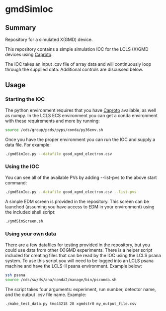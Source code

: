 # gmdSimIoc
## Summary
Repository for a simulated X(GMD) device.

This repository contains a simple simulation IOC for the LCLS (X)GMD devices using [Caproto](https://github.com/caproto/caproto). 

The IOC takes an input .csv file of array data and will continuously loop through the supplied data. Additional controls are discussed below.

## Usage
### Starting the IOC
The python environment requires that you have [Caproto](https://github.com/caproto/caproto) available, as well as numpy. In the LCLS ECS environment you can get a conda environment with these requirements and more by running:
```bash
source /cds/group/pcds/pyps/conda/py36env.sh
```
Once you have the proper environment you can run the IOC and supply a data file. For example:
```bash
./gmdSimIoc.py --datafile good_xgmd_electron.csv
```

### Using the IOC
You can see all of the available PVs by adding --list-pvs to the above start command:
```bash
./gmdSimIoc.py --datafile good_xgmd_electron.csv --list-pvs 
```
A simple EDM screen is provided in the repository. This screen can be launched (assuming you have access to EDM in your environment) using the included shell script:
```bash
./gmdSimScreen.sh
```

### Using your own data
There are a few datafiles for testing provided in the repository, but you could use data from other (X)GMD experiments. There is a helper script included for creating files that can be read by the IOC using the LCLS psana system. To use this script you will need to be logged into an LCLS psana machine and have the LCLS-II psana environment. Example below:
```bash
ssh psana
source /cds/sw/ds/ana/conda2/manage/bin/psconda.sh
```
The script takes four arguments: experiment, run number, detector name, and the output .csv file name. Example:
```bash
./make_test_data.py tmo43218 28 xgmdstr0 my_output_file.csv
```

